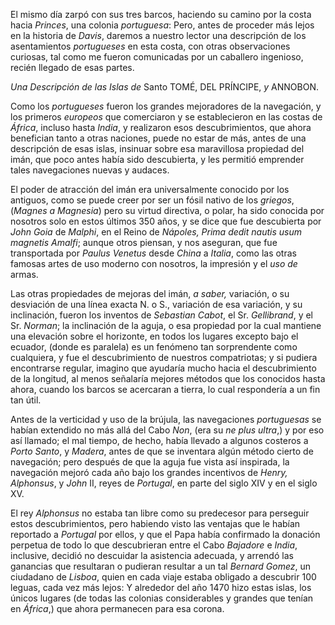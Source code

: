 El mismo día zarpó con sus tres barcos, haciendo su camino por la costa hacia *Princes*, una colonia *portuguesa*: Pero, antes de proceder más lejos en la historia de *Davis*, daremos a nuestro lector una descripción de los asentamientos *portugueses* en esta costa, con otras observaciones curiosas, tal como me fueron comunicadas por un caballero ingenioso, recién llegado de esas partes.

_Una Descripción de las Islas de_ Santo TOMÉ, DEL PRÍNCIPE, _y_ ANNOBON.

Como los *portugueses* fueron los grandes mejoradores de la navegación, y los primeros *europeos* que comerciaron y se establecieron en las costas de *África*, incluso hasta *India*, y realizaron esos descubrimientos, que ahora benefician tanto a otras naciones, puede no estar de más, antes de una descripción de esas islas, insinuar sobre esa maravillosa propiedad del imán, que poco antes había sido descubierta, y les permitió emprender tales navegaciones nuevas y audaces.

El poder de atracción del imán era universalmente conocido por los antiguos, como se puede creer por ser un fósil nativo de los *griegos*, (*Magnes a Magnesia*) pero su virtud directiva, o polar, ha sido conocida por nosotros solo en estos últimos 350 años, y se dice que fue descubierta por *John Goia* de *Malphi*, en el Reino de *Nápoles, Prima dedit nautis usum magnetis Amalfi*; aunque otros piensan, y nos aseguran, que fue transportada por *Paulus Venetus* desde *China* a *Italia*, como las otras famosas artes de uso moderno con nosotros, la impresión y el *uso de* armas.

Las otras propiedades de mejoras del imán, *a saber,* variación, o su desviación de una línea exacta N. o S., variación de esa variación, y su inclinación, fueron los inventos de *Sebastian Cabot*, el Sr. *Gellibrand*, y el Sr. *Norman*; la inclinación de la aguja, o esa propiedad por la cual mantiene una elevación sobre el horizonte, en todos los lugares excepto bajo el ecuador, (donde es paralela) es un fenómeno tan sorprendente como cualquiera, y fue el descubrimiento de nuestros compatriotas; y si pudiera encontrarse regular, imagino que ayudaría mucho hacia el descubrimiento de la longitud, al menos señalaría mejores métodos que los conocidos hasta ahora, cuando los barcos se acercaran a tierra, lo cual respondería a un fin tan útil.

Antes de la verticidad y uso de la brújula, las navegaciones *portuguesas* se habían extendido no más allá del Cabo *Non*, (era su _ne plus ultra_,) y por eso así llamado; el mal tiempo, de hecho, había llevado a algunos costeros a *Porto Santo*, y *Madera*, antes de que se inventara algún método cierto de navegación; pero después de que la aguja fue vista así inspirada, la navegación mejoró cada año bajo los grandes incentivos de *Henry, Alphonsus*, y *John* II, reyes de *Portugal*, en parte del siglo XIV y en el siglo XV.

El rey *Alphonsus* no estaba tan libre como su predecesor para perseguir estos descubrimientos, pero habiendo visto las ventajas que le habían reportado a *Portugal* por ellos, y que el Papa había confirmado la donación perpetua de todo lo que descubrieran entre el Cabo *Bajadore* e *India*, inclusive, decidió no descuidar la asistencia adecuada, y arrendó las ganancias que resultaran o pudieran resultar a un tal *Bernard Gomez*, un ciudadano de *Lisboa*, quien en cada viaje estaba obligado a descubrir 100 leguas, cada vez más lejos: Y alrededor del año 1470 hizo estas islas, los únicos lugares (de todas las colonias considerables y grandes que tenían en *África*,) que ahora permanecen para esa corona.